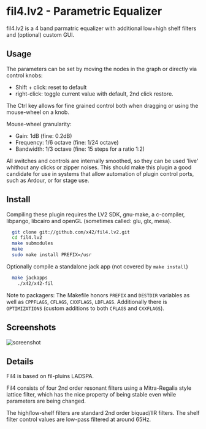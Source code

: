 fil4.lv2 - Parametric Equalizer
===============================

fil4.lv2 is a 4 band parmatric equalizer with additional low+high shelf 
filters and (optional) custom GUI.

Usage
-----

The parameters can be set by moving the nodes in the graph or directly 
via control knobs:

* Shift + click: reset to default
* right-click: toggle current value with default, 2nd click restore.

The Ctrl key allows for fine grained control both when dragging or
using the mouse-wheel on a knob.

Mouse-wheel granularity:
* Gain: 1dB (fine: 0.2dB)
* Frequency: 1/6 octave (fine: 1/24 octave)
* Bandwidth: 1/3 octave (fine: 15 steps for a ratio 1:2)

All switches and controls are internally smoothed, so they can be
used 'live' whithout any clicks or zipper noises. This should make
this plugin a good candidate for use in systems that allow automation
of plugin control ports, such as Ardour, or for stage use.

Install
-------

Compiling these plugin requires the LV2 SDK, gnu-make, a c-compiler,
libpango, libcairo and openGL (sometimes called: glu, glx, mesa).

```bash
  git clone git://github.com/x42/fil4.lv2.git
  cd fil4.lv2
  make submodules
  make
  sudo make install PREFIX=/usr
```

Optionally compile a standalone jack app (not covered by `make install`)
```bash
  make jackapps
	./x42/x42-fil
```

Note to packagers: The Makefile honors `PREFIX` and `DESTDIR` variables as well
as `CPPFLAGS`, `CFLAGS`, `CXXFLAGS`, `LDFLAGS`.
Additionally there is `OPTIMIZATIONS` (custom additions to both `CFLAGS` and `CXXFLAGS`).


Screenshots
-----------

![screenshot](https://raw.github.com/x42/fil4.lv2/master/doc/fil4_v2_win.png "Fil4 running inside Ardour4/Windows")

Details
-------

Fil4 is based on fil-pluins LADSPA.

Fil4 consists of four 2nd order resonant filters using a Mitra-Regalia
style lattice filter, which has the nice property of being stable
even while parameters are being changed.

The high/low-shelf filters are standard 2nd order biquad/IIR filters.
The shelf filter control values are low-pass filtered at around 65Hz.
